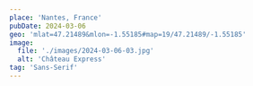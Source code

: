 ```yaml
---
place: 'Nantes, France'
pubDate: 2024-03-06
geo: 'mlat=47.21489&mlon=-1.55185#map=19/47.21489/-1.55185'
image:
  file: './images/2024-03-06-03.jpg'
  alt: 'Château Express'
tag: 'Sans-Serif'
---
```

